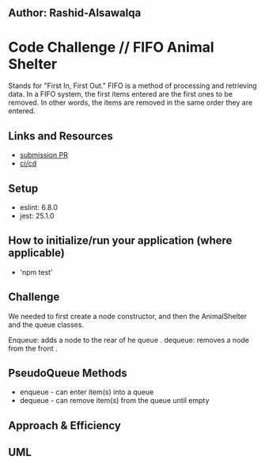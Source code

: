 ## Author: Rashid-Alsawalqa

# Code Challenge // FIFO Animal Shelter

Stands for "First In, First Out." FIFO is a method of processing and retrieving data. In a FIFO system, the first items entered are the first ones to be removed. In other words, the items are removed in the same order they are entered.

## Links and Resources

- [submission PR](https://github.com/401-advanced-javascript-Rashid/data-structures-and-algorithms/pull/8)
- [ci/cd](https://github.com/401-advanced-javascript-Rashid/data-structures-and-algorithms/runs/424239312?check_suite_focus=true)

## Setup

   - eslint: 6.8.0
   - jest: 25.1.0

## How to initialize/run your application (where applicable)

- 'npm test'

## Challenge

We needed to first create a node constructor, and then the AnimalShelter and the queue classes. 

Enqueue: adds a node to the rear of he queue .
dequeue: removes a node from the front .

## PseudoQueue Methods

- enqueue - can enter item(s) into a queue
- dequeue - can remove item(s) from the queue until empty

## Approach & Efficiency


## UML 

